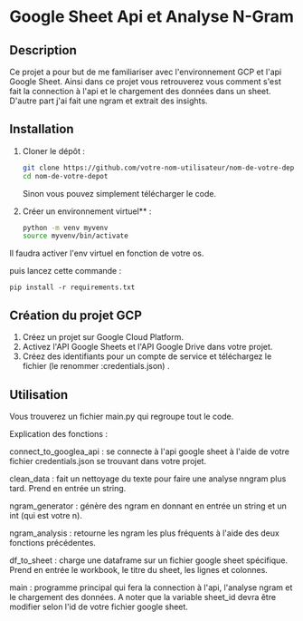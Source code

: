 # Google Sheet Api et Analyse N-Gram

## Description

Ce projet a pour but de me familiariser avec l'environnement GCP et l'api Google Sheet. Ainsi dans ce projet vous retrouverez
vous comment s'est fait la connection à l'api et le chargement des données dans un sheet. D'autre part j'ai fait une ngram et extrait des insights. 


## Installation

1. Cloner le dépôt :
   ```bash
   git clone https://github.com/votre-nom-utilisateur/nom-de-votre-depot.git
   cd nom-de-votre-depot
   ```
   Sinon vous pouvez simplement télécharger le code.


2. Créer un environnement virtuel** :
   ```bash
   python -m venv myvenv
   source myvenv/bin/activate  

Il faudra activer l'env virtuel en fonction de votre os.

  puis lancez cette commande : 
    
    pip install -r requirements.txt


## Création du projet GCP

1. Créez un projet sur Google Cloud Platform.
2. Activez l'API Google Sheets et l'API Google Drive dans votre projet.
3. Créez des identifiants pour un compte de service et téléchargez le fichier (le renommer :credentials.json) .


## Utilisation 


Vous trouverez un fichier main.py qui regroupe tout le code.

Explication des fonctions : 
 
connect_to_googlea_api : se connecte à l'api google sheet à l'aide de votre fichier credentials.json se trouvant dans votre projet.

clean_data : fait un nettoyage du texte pour faire une analyse nngram plus tard. Prend en entrée un string.

ngram_generator : génère des ngram en donnant en entrée un string et un int (qui est votre n).

ngram_analysis : retourne les ngram les plus fréquents à l'aide des deux fonctions précédentes.

df_to_sheet : charge une dataframe sur un fichier google sheet spécifique. Prend en entrée le workbook, le titre du sheet, les lignes et colonnes.

main : programme principal qui fera la connection à l'api, l'analyse ngram et le chargement des données. A noter que la variable sheet_id devra être modifier selon l'id de votre fichier google sheet.
   
